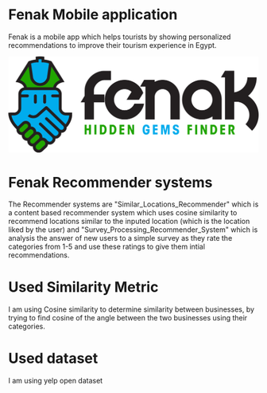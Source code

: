 # Fenak Mobile application

Fenak is a mobile app which helps tourists by showing personalized recommendations to improve their tourism experience in Egypt.

![alt text](https://github.com/AbdelhameedEmad/Recommender-systems-of-Fenak/blob/master/Fenak.png)

# Fenak Recommender systems

The Recommender systems are "Similar_Locations_Recommender" which is a content based recommender system which uses cosine similarity to recommend locations similar to the inputed location (which is the location liked by the user) and "Survey_Processing_Recommender_System" which is analysis the answer of new users to a simple survey as they rate the categories from 1-5 and use these ratings to give them intial recommendations.

# Used Similarity Metric

I am using Cosine similarity to determine similarity between businesses, by trying to find cosine of the angle between the two businesses using their categories.

# Used dataset

I am using yelp open dataset
